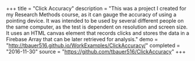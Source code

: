 +++
title = "Click Accuracy"
description = "This was a project I created for my Research Methods course, as it can gauge the accuracy of using a pointing device. It was intended to be used by several different people on the same computer, as the test is dependent on resolution and screen size. It uses an HTML canvas element that records clicks and stores the data in a Firebase Array that can be later retrieved for analysis."
demo = "http://tbauer516.github.io/WorkExamples/ClickAccuracy/"
completed = "2016-11-30"
source = "https://github.com/tbauer516/ClickAccuracy"
+++